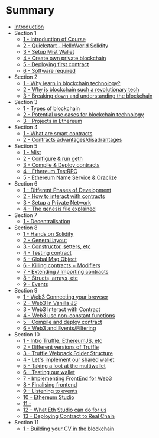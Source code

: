 # Summary

* [Introduction](README.md)
* Section 1
	- [1 - Introduction of Course](section-1/1.md)
	- [2 - Quickstart - HelloWorld Solidity](section-1/2.md)
	- [3 - Setup Mist Wallet](section-1/3.md)
	- [4 - Create own private blockchain](section-1/4.md)
	- [5 - Deploying first contract](section-1/5.md)
	- [6 - Software required](section-1/6.md)
* Section 2
	- [1 - Why learn in blockchain technology?](section-2/1.md)
	- [2 - Why is blockchain such a revolutionary tech](section-2/2.md)
	- [3 - Breaking down and understanding the blockchain](section-2/3.md)
* Section 3
	- [1 - Types of blockchain](section-3/1.md)
	- [2 - Potential use cases for blockchain technology](section-3/2.md)
	- [3 - Projects in Ethereum](section-3/3.md)
* Section 4
	- [1 - What are smart contracts](section-4/1.md)
	- [2 - Contracts advantages/disadrantages](section-4/2.md)
* Section 5
	- [1 - Mist](section-5/1.md)
	- [2 - Configure & run geth](section-5/2.md)
	- [3 - Compile & Deploy contracts](section-5/3.md)
	- [4 - Ethereum TestRPC](section-5/4.md)
	- [5 - Ethereum Name Service & Oraclize](section-5/5.md)
* Section 6
	- [1 - Different Phases of Development](section-6/1.md)
	- [2 - How to interact with contracts](section-6/2.md)
	- [3 - Setup a Private Network](section-6/3.md)
	- [4 - The genesis file explained](section-6/4.md)
* Section 7
	- [1 - Decentralisation](section-7/1.md)
* Section 8
	- [1 - Hands on Solidity](section-8/1.md)
	- [2 - General layout](section-8/2.md)
	- [3 - Constructor, setters, etc](section-8/3.md)
	- [4 - Testing contract](section-8/4.md)
	- [5 - Global Msg Object](section-8/5.md)
	- [6 - Killing contracts + Modifiers](section-8/6.md)
	- [7 - Extending / Importing contracts](section-8/7.md)
	- [8 - Structs, arrays, etc](section-8/8.md)
	- [9 - Events](section-8/9.md)
* Section 9
	- [1 - Web3 Connecting your browser](section-9/1.md)
	- [2 - Web3 In Vanilla JS](section-9/2.md)
	- [3 - Web3 Interact with Contract](section-9/3.md)
	- [4 - Web3 use non-constant functions](section-9/4.md)
	- [5 - Compile and deploy contract](section-9/5.md)
	- [6 - Web3 and Events/Filtering](section-9/6.md)
* Section 10
	- [1 - Intro Truffle, EthereumJS, etc](section-10/1.md)
	- [2 - Different versions of Truffle](section-10/2.md)
	- [3 - Truffle Webpack Folder Structure](section-10/3.md)
	- [4 - Let's implement our shared wallet](section-10/4.md)
	- [5 - Taking a loot at the multiwallet](section-10/5.md)
	- [6 - Testing our wallet](section-10/6.md)
	- [7 - Implementing FrontEnd for Web3](section-10/7.md)
	- [8 - Finalising frontend](section-10/8.md)
	- [9 - Listening to events](section-10/9.md)
	- [10 - Ethereum Studio](section-10/10.md)
	- [11 - ](section-10/11.md)
	- [12 - What Eth Studio can do for us](section-10/12.md)
	- [13 - Deploying Contract to Real Chain](section-10/13.md)
* Section 11
	- [1 - Building your CV in the blockchain](section-11/1.md)

